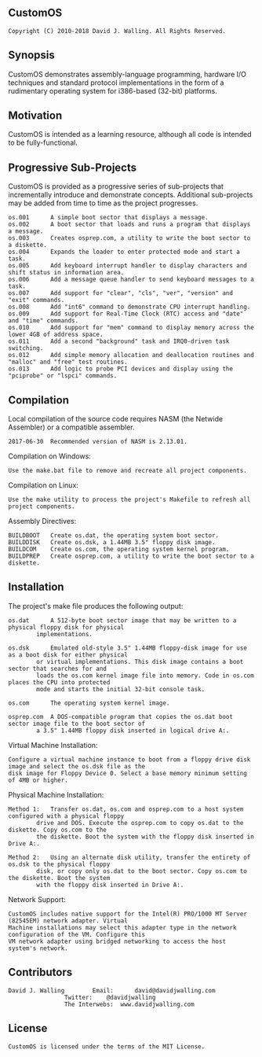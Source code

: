 ## CustomOS

	Copyright (C) 2010-2018 David J. Walling. All Rights Reserved.

## Synopsis

CustomOS demonstrates assembly-language programming, hardware I/O techniques and standard
protocol implementations in the form of a rudimentary operating system for i386-based (32-bit) platforms.

## Motivation

CustomOS is intended as a learning resource, although all code is intended to be fully-functional.

## Progressive Sub-Projects

CustomOS is provided as a progressive series of sub-projects that incrementally introduce and demonstrate concepts.
Additional sub-projects may be added from time to time as the project progresses.

	os.001		A simple boot sector that displays a message.
	os.002		A boot sector that loads and runs a program that displays a message.
	os.003		Creates osprep.com, a utility to write the boot sector to a diskette.
	os.004		Expands the loader to enter protected mode and start a task.
	os.005		Add keyboard interrupt handler to display characters and shift status in information area.
	os.006		Add a message queue handler to send keyboard messages to a task.
	os.007		Add support for "clear", "cls", "ver", "version" and "exit" commands.
	os.008		Add "int6" command to demonstrate CPU interrupt handling.
	os.009		Add support for Real-Time Clock (RTC) access and "date" and "time" commands.
	os.010		Add support for "mem" command to display memory across the lower 4GB of address space.
	os.011		Add a second "background" task and IRQ0-driven task switching.
	os.012		Add simple memory allocation and deallocation routines and "malloc" and "free" test routines.
	os.013		Add logic to probe PCI devices and display using the "pciprobe" or "lspci" commands.

## Compilation

Local compilation of the source code requires NASM (the Netwide Assembler) or a compatible assembler.

	2017-06-30	Recommended version of NASM is 2.13.01.

Compilation on Windows:

	Use the make.bat file to remove and recreate all project components.

Compilation on Linux:

	Use the make utility to process the project's Makefile to refresh all project components.

Assembly Directives:

	BUILDBOOT	Create os.dat, the operating system boot sector.
	BUILDDISK	Create os.dsk, a 1.44MB 3.5" floppy disk image.
	BUILDCOM	Create os.com, the operating system kernel program.
	BUILDPREP	Create osprep.com, a utility to write the boot sector to a diskette.

## Installation

The project's make file produces the following output:

	os.dat		A 512-byte boot sector image that may be written to a physical floppy disk for physical
			implementations.

	os.dsk		Emulated old-style 3.5" 1.44MB floppy-disk image for use as a boot disk for either physical
			or virtual implementations. This disk image contains a boot sector that searches for and
			loads the os.com kernel image file into memory. Code in os.com places the CPU into protected
			mode and starts the initial 32-bit console task.

	os.com		The operating system kernel image.

	osprep.com	A DOS-compatible program that copies the os.dat boot sector image file to the boot sector of
			a 3.5" 1.44MB floppy disk inserted in logical drive A:.

Virtual Machine Installation:

	Configure a virtual machine instance to boot from a floppy drive disk image and select the os.dsk file as the
	disk image for Floppy Device 0. Select a base memory minimum setting of 4MB or higher.

Physical Machine Installation:

	Method 1:	Transfer os.dat, os.com and osprep.com to a host system configured with a physical floppy
			drive and DOS. Execute the osprep.com to copy os.dat to the diskette. Copy os.com to the
			the diskette. Boot the system with the floppy disk inserted in Drive A:.

	Method 2:	Using an alternate disk utility, transfer the entirety of os.dsk to the physical floppy
			disk, or copy only os.dat to the boot sector. Copy os.com to the diskette. Boot the system
			with the floppy disk inserted in Drive A:.

Network Support:

	CustomOS includes native support for the Intel(R) PRO/1000 MT Server (82545EM) network adapter. Virtual
	Machine installations may select this adapter type in the network configuration of the VM. Configure this
	VM network adapter using bridged networking to access the host system's network.

## Contributors

	David J. Walling		Email:		david@davidjwalling.com
					Twitter:	@davidjwalling
					The Interwebs:	www.davidjwalling.com

## License

	CustomOS is licensed under the terms of the MIT License.
